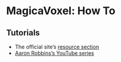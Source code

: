 MagicaVoxel: How To
===================

Tutorials
---------
* The official site’s [resource section][]
* [Aaron Robbins’s YouTube series][sir_carma]


[resource section]: https://ephtracy.github.io/index.html?page=mv_resource
[sir_carma]: https://www.youtube.com/playlist?list=PLHtmobOgsDvlikllA1MBk7pk_DWlmtR_S
